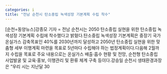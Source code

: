 ```yaml
---
categories: i
title: "전남 순천시 탄소중립 녹색성장 기본계획 수립 착수"
---
```

[순천=동양뉴스]강종모 기자 = 전남 순천시는 2050 탄소중립 실현을 위한 탄소중립 녹색성장 기본계획 수립에 착수했다고 밝혔다.탄소중립 녹색성장 기본계획은 중장기 국가 온실가스 감축목표인 40%를 2030년까지 달성하고 2050년 탄소중립 실현을 위한 맞춤형 세부 이행계획 마련을 목표로 5년마다 수립해야 하는 법정계획이다.다음해 2월까지 수립을 목표로 주요 내용으로는 온실가스 배출·흡수 현황 및 전망, 순천형 탄소중립 사업발굴 및 교육‧홍보, 이행관리 및 환류 체계 구축 등이다.강승일 순천시 생태환경과장은 “우리 시는 지난달 30